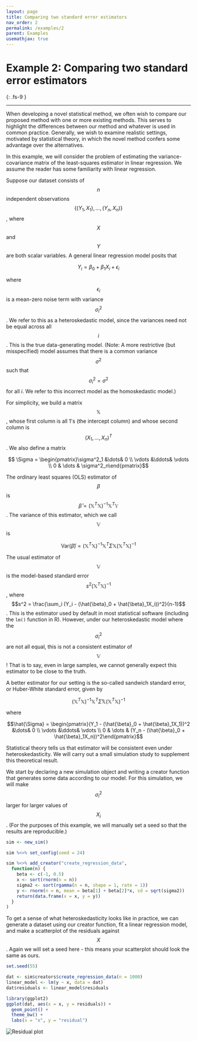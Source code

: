 ```yaml
---
layout: page
title: Comparing two standard error estimators
nav_order: 2
permalink: /examples/2
parent: Examples
usemathjax: true
---
```


# Example 2: Comparing two standard error estimators
{: .fs-9 }

---

When developing a novel statistical method, we often wish to compare our proposed method with one or more existing methods. This serves to highlight the differences between our method and whatever is used in common practice. Generally, we wish to examine realistic settings, motivated by statistical theory, in which the novel method confers some advantage over the alternatives. 

In this example, we will consider the problem of estimating the variance-covariance matrix of the least-squares estimator in linear regression. We assume the reader has some familiarity with linear regression. 

Suppose our dataset consists of $$n$$ independent observations $$\{(Y_1, X_1), \dots, (Y_n, X_n)\}$$, where $$X$$ and $$Y$$ are both scalar variables. A general linear regression model posits that

$$Y_i = \beta_0 + \beta_1 X_i + \epsilon_i$$

where $$\epsilon_i$$ is a mean-zero noise term with variance $$\sigma^2_i$$. We refer to this as a heteroskedastic model, since the variances need not be equal across all $$i$$. This is the true data-generating model. (Note: A more restrictive (but misspecified) model assumes that there is a common variance $$\sigma^2$$ such that $$\sigma^2_i = \sigma^2$$ for all $i$. We refer to this incorrect model as the homoskedastic model.) 

For simplicity, we build a matrix $$\mathbb{X}$$, whose first column is all 1's (the intercept column) and whose second column is $$(X_1, \dots, X_n)^T$$. We also define a matrix 

$$ \Sigma = \begin{pmatrix}\sigma^2_1 &\dots& 0 \\ \vdots &\ddots& \vdots \\ 0 & \dots & \sigma^2_n\end{pmatrix}$$

The ordinary least squares (OLS) estimator of $$\beta$$ is $$\hat{\beta} = (\mathbb{X}^T\mathbb{X})^{-1}\mathbb{X}^T\mathbb{Y}$$. The variance of this estimator, which we call $$\mathbb{V}$$ is

$$\text{Var}(\hat{\beta}) = (\mathbb{X}^T\mathbb{X})^{-1}\mathbb{X}^T\Sigma\mathbb{X}(\mathbb{X}^T\mathbb{X})^{-1}$$

The usual estimator of $$\mathbb{V}$$ is the model-based standard error $$s^2(\mathbb{X}^T\mathbb{X})^{-1}$$, where $$s^2 = \frac{\sum_i (Y_i - (\hat{\beta}_0 + \hat{\beta}_1X_i))^2}{n-1}$$. This is the estimator used by default in most statistical software (including the `lm()` function in R). However, under our heteroskedastic model where the $$\sigma^2_i$$ are not all equal, this is not a consistent estimator of $$\mathbb{V}$$! That is to say, even in large samples, we cannot generally expect this estimator to be close to the truth.

A better estimator for our setting is the so-called sandwich standard error, or Huber-White standard error, given by

$$(\mathbb{X}^T\mathbb{X})^{-1}\mathbb{X}^T\hat{\Sigma}\mathbb{X}(\mathbb{X}^T\mathbb{X})^{-1}$$

where 

$$\hat{\Sigma} = \begin{pmatrix}(Y_1 - (\hat{\beta}_0 + \hat{\beta}_1X_1))^2  &\dots& 0 \\ \vdots &\ddots& \vdots \\ 0 & \dots & (Y_n - (\hat{\beta}_0 + \hat{\beta}_1X_n))^2\end{pmatrix}$$

Statistical theory tells us that estimator will be consistent even under heteroskedasticity. We will carry out a small simulation study to supplement this theoretical result. 

We start by declaring a new simulation object and writing a creator function that generates some data according to our model. For this simulation, we will make $$\sigma^2_i$$ larger for larger values of $$X_i$$. (For the purposes of this example, we will manually set a seed so that the results are reproducible.) 

```R
sim <- new_sim()

sim %<>% set_config(seed = 24)

sim %<>% add_creator("create_regression_data",
  function(n) {
    beta <- c(-1, 0.5)
    x <- sort(rnorm(n = n))
    sigma2 <- sort(rgamma(n = n, shape = 1, rate = 1))
    y <- rnorm(n = n, mean = beta[1] + beta[2]*x, sd = sqrt(sigma2))
    return(data.frame(x = x, y = y))
  }
)
```

To get a sense of what heteroskedasticity looks like in practice, we can generate a dataset using our creator function, fit a linear regression model, and make a scatterplot of the residuals against $$X$$. Again we will set a seed here - this means your scatterplot should look the same as ours. 

```R
set.seed(55)

dat <- sim$creators$create_regression_data(n = 1000)
linear_model <- lm(y ~ x, data = dat)
dat$residuals <- linear_model$residuals

library(ggplot2)
ggplot(dat, aes(x = x, y = residuals)) + 
  geom_point() +
  theme_bw() + 
  labs(x = "x", y = "residual")
```

![Residual plot](../assets/images/example2_residual_plot.png)
